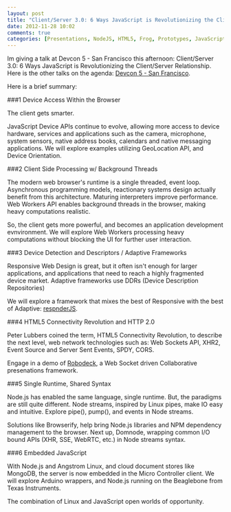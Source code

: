 ```yaml
---
layout: post
title: "Client/Server 3.0: 6 Ways JavaScript is Revolutionizing the Client/Server Relationship"
date: 2012-11-28 10:02
comments: true
categories: [Presentations, NodeJS, HTML5, Frog, Prototypes, JavaScript]
---
```


Im giving a talk at Devcon 5 - San Francisco this afternoon: Client/Server 3.0: 6 Ways JavaScript is Revolutionizing the Client/Server Relationship. Here is the other talks on the agenda: [Devcon 5 - San Francisco](http://www.html5report.com/conference/california/agenda.aspx).

Here is a brief summary: 

###1 Device Access Within the Browser

The client gets smarter.

JavaScript Device APIs continue to evolve, allowing more access to device hardware, services and applications such as the camera, microphone, system sensors, native address books, calendars and native messaging applications.
We will explore examples utilizing GeoLocation API, and Device Orientation. 

###2 Client Side Processing w/ Background Threads

The modern web browser's runtime is a single threaded, event loop. Asynchronous programming models, reactionary systems design actually benefit from this architecture. Maturing interpreters improve performance. Web Workers API enables background threads in the browser, making heavy computations realistic. 

So, the client gets more powerful, and becomes an application development evnvironment.
We will explore Web Workers processing heavy computations without blocking the UI for further user interaction. 
 
###3 Device Detection and Descriptors / Adaptive Frameworks

Responsive Web Design is great, but it often isn't enough for larger applications, and applications that need to reach a highly fragmented device market. Adaptive frameworks use DDRs (Device Description Repositories)

We will explore a framework that mixes the best of Responsive with the best of Adaptive: [respnderJS](https://github.com/jessecravens/responderjs).

###4 HTML5 Connectivity Revolution and HTTP 2.0

Peter Lubbers coined the term, HTML5 Connectivity Revolution, to describe the next level, web network technologies such as: Web Sockets API, XHR2, Event Source and Server Sent Events, SPDY, CORS.

Engage in a demo of [Robodeck](https://github.com/jessecravens/robodeck), a Web Socket driven Collaborative presenations framework.

###5 Single Runtime, Shared Syntax

Node.js has enabled the same language, single runtime. But, the paradigms are still quite different. Node streams, inspired by Linux pipes, make IO easy and intuitive. Explore pipe(), pump(), and events in Node streams. 

Solutions like Browserify, help bring Node.js libraries and NPM dependency management to the browser. Next up, Domnode, wrapping common I/O bound APIs (XHR, SSE, WebRTC, etc.) in Node streams syntax.

###6 Embedded JavaScript

With Node.js and Angstrom Linux, and cloud document stores like MongoDB, the server is now embedded in the Micro Controller client. 
We will explore Arduino wrappers, and Node.js running on the Beaglebone from Texas Instruments. 

The combination of Linux and JavaScript open worlds of opportunity. 

<script async class="speakerdeck-embed" data-id="507da9caa2a4030002063d67" data-ratio="1.299492385786802" src="//speakerdeck.com/assets/embed.js"></script>